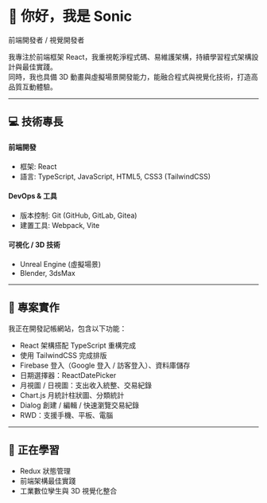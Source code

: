 # 👋 你好，我是 Sonic  

前端開發者 / 視覺開發者  

我專注於前端框架 React，我重視乾淨程式碼、易維護架構，持續學習程式架構設計與最佳實踐。  
同時，我也具備 3D 動畫與虛擬場景開發能力，能融合程式與視覺化技術，打造高品質互動體驗。

---

## 💻 技術專長  

#### 前端開發  
- 框架: React  
- 語言: TypeScript, JavaScript, HTML5, CSS3 (TailwindCSS)  

#### DevOps & 工具  
- 版本控制: Git (GitHub, GitLab, Gitea)  
- 建置工具: Webpack, Vite  

#### 可視化 / 3D 技術  
- Unreal Engine (虛擬場景)  
- Blender, 3dsMax  

---

## 📝 專案實作  

我正在開發記帳網站，包含以下功能：  

- React 架構搭配 TypeScript 重構完成  
- 使用 TailwindCSS 完成排版  
- Firebase 登入（Google 登入 / 訪客登入）、資料庫儲存  
- 日期選擇器：ReactDatePicker  
- 月視圖 / 日視圖：支出收入統整、交易紀錄  
- Chart.js 月統計柱狀圖、分類統計  
- Dialog 創建 / 編輯 / 快速瀏覽交易紀錄  
- RWD：支援手機、平板、電腦  

---

## 🌱 正在學習  
- Redux 狀態管理  
- 前端架構最佳實踐  
- 工業數位孿生與 3D 視覺化整合
